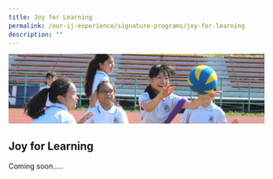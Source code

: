 ```yaml
---
title: Joy for Learning
permalink: /our-ij-experience/signature-programs/joy-for-learning
description: ""
---
```

![](/images/subpage.jpg)

## Joy for Learning


Coming soon.....